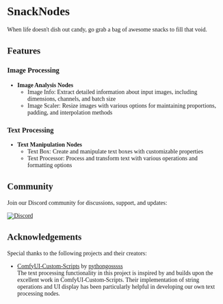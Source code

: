 <div style="font-family: 'Georgia', 'Times New Roman', Times, serif;">

# SnackNodes 🍿

When life doesn't dish out candy, go grab a bag of awesome snacks to fill that void. 

## Features 🎯

### Image Processing
- **Image Analysis Nodes** 🍿
  - Image Info: Extract detailed information about input images, including dimensions, channels, and batch size
  - Image Scaler: Resize images with various options for maintaining proportions, padding, and interpolation methods

### Text Processing
- **Text Manipulation Nodes** 🍿
  - Text Box: Create and manipulate text boxes with customizable properties
  - Text Processor: Process and transform text with various operations and formatting options

## Community 💬

Join our Discord community for discussions, support, and updates:

[![Discord](https://dcbadge.vercel.app/api/server/5VtMcGrw?style=flat)](https://discord.gg/5VtMcGrw)

## Acknowledgements 🙏

Special thanks to the following projects and their creators:

- [ComfyUI-Custom-Scripts](https://github.com/pythongosssss/ComfyUI-Custom-Scripts) by [pythongosssss](https://github.com/pythongosssss)  
  The text processing functionality in this project is inspired by and builds upon the excellent work in ComfyUI-Custom-Scripts. Their implementation of string operations and UI display has been particularly helpful in developing our own text processing nodes.
